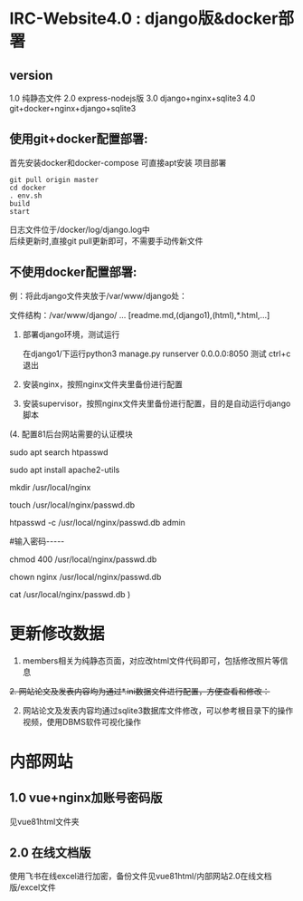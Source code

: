 # IRC-Website4.0 : django版&docker部署

## version
1.0 纯静态文件
2.0 express-nodejs版
3.0 django+nginx+sqlite3
4.0 git+docker+nginx+django+sqlite3

## 使用git+docker配置部署:
首先安装docker和docker-compose 可直接apt安装
项目部署
```
git pull origin master
cd docker
. env.sh
build
start
```
日志文件位于/docker/log/django.log中  
后续更新时,直接git pull更新即可，不需要手动传新文件


## 不使用docker配置部署:

例：将此django文件夹放于/var/www/django处：

文件结构：/var/www/django/ ...  [readme.md,(django1),(html),*.html,...]

1. 部署django环境，测试运行

   在django1/下运行python3 manage.py runserver 0.0.0.0:8050 测试 ctrl+c退出

2. 安装nginx，按照nginx文件夹里备份进行配置

3. 安装supervisor，按照nginx文件夹里备份进行配置，目的是自动运行django脚本

(4. 配置81后台网站需要的认证模块

   sudo apt search htpasswd

   sudo apt install apache2-utils

   mkdir /usr/local/nginx

   touch /usr/local/nginx/passwd.db

   htpasswd -c /usr/local/nginx/passwd.db admin

   #输入密码-----

   chmod 400 /usr/local/nginx/passwd.db

   chown nginx  /usr/local/nginx/passwd.db

   cat /usr/local/nginx/passwd.db
)
   

# 更新修改数据

1. members相关为纯静态页面，对应改html文件代码即可，包括修改照片等信息

~~2. 网站论文及发表内容均为通过*.ini数据文件进行配置，方便查看和修改：~~

2. 网站论文及发表内容均通过sqlite3数据库文件修改，可以参考根目录下的操作视频，使用DBMS软件可视化操作


# 内部网站

## 1.0 vue+nginx加账号密码版
见vue81html文件夹

## 2.0 在线文档版
使用飞书在线excel进行加密，备份文件见vue81html/内部网站2.0在线文档版/excel文件